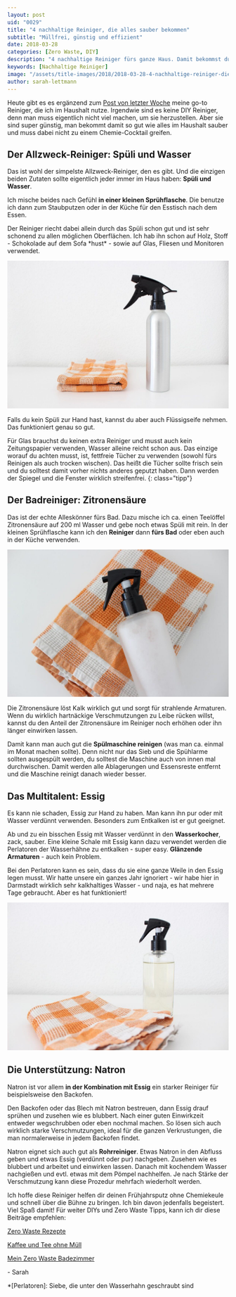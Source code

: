 ```yaml
---
layout: post
uid: "0029"
title: "4 nachhaltige Reiniger, die alles sauber bekommen"
subtitle: "Müllfrei, günstig und effizient"
date: 2018-03-28
categories: [Zero Waste, DIY]
description: "4 nachhaltige Reiniger fürs ganze Haus. Damit bekommst du wirklich alles sauber und sie sind dabei auch noch sehr einfach herzustellen."
keywords: [Nachhaltige Reiniger]
image: "/assets/title-images/2018/2018-03-28-4-nachhaltige-reiniger-die-alles-sauber-bekommen.jpg"
author: sarah-lettmann
---
```

Heute gibt es es ergänzend zum [Post von letzter Woche](/blog/fruehjahrsputz-ausmisten-und-aufraeumen-fuer-den-fruehling) meine go-to Reiniger, die ich im Haushalt nutze. Irgendwie sind es keine DIY Reiniger, denn man muss eigentlich nicht viel machen, um sie herzustellen. Aber sie sind super günstig, man bekommt damit so gut wie alles im Haushalt sauber und muss dabei nicht zu einem Chemie-Cocktail greifen.

## Der Allzweck-Reiniger: Spüli und Wasser
Das ist wohl der simpelste Allzweck-Reiniger, den es gibt. Und die einzigen beiden Zutaten sollte eigentlich jeder immer im Haus haben: **Spüli und Wasser**.

Ich mische beides nach Gefühl **in einer kleinen Sprühflasche**. Die benutze ich dann zum Staubputzen oder in der Küche für den Esstisch nach dem Essen.

Der Reiniger riecht dabei allein durch das Spüli schon gut und ist sehr schonend zu allen möglichen Oberflächen. Ich hab ihn schon auf Holz, Stoff - Schokolade auf dem Sofa \*hust\* - sowie auf Glas, Fliesen und Monitoren verwendet.

![Allzweckreiniger](/assets/inpost-images/2018/2018-03-28-allzweireiniger.jpg "© {{ site.title }}")

Falls du kein Spüli zur Hand hast, kannst du aber auch Flüssigseife nehmen. Das funktioniert genau so gut.

Für Glas brauchst du keinen extra Reiniger und musst auch kein Zeitungspapier verwenden, Wasser alleine reicht schon aus. Das einzige worauf du achten musst, ist, fettfreie Tücher zu verwenden (sowohl fürs Reinigen als auch trocken wischen). Das heißt die Tücher sollte frisch sein und du solltest damit vorher nichts anderes geputzt haben. Dann werden der Spiegel und die Fenster wirklich streifenfrei.
{: class="tipp"}

## Der Badreiniger: Zitronensäure
Das ist der echte Alleskönner fürs Bad. Dazu mische ich ca. einen Teelöffel Zitronensäure auf 200 ml Wasser und gebe noch etwas Spüli mit rein. In der kleinen Sprühflasche kann ich den **Reiniger** dann **fürs Bad** oder eben auch in der Küche verwenden.

![Badreiniger mit Zitronensäure](/assets/inpost-images/2018/2018-03-28-badreiniger.jpg "© {{ site.title }}")

Die Zitronensäure löst Kalk wirklich gut und sorgt für strahlende Armaturen. Wenn du wirklich hartnäckige Verschmutzungen zu Leibe rücken willst, kannst du den Anteil der Zitronensäure im Reiniger noch erhöhen oder ihn länger einwirken lassen.

Damit kann man auch gut die **Spülmaschine reinigen** (was man ca. einmal im Monat machen sollte). Denn nicht nur das Sieb und die Spühlarme sollten ausgespült werden, du solltest die Maschine auch von innen mal durchwischen. Damit werden alle Ablagerungen und Essensreste entfernt und die Maschine reinigt danach wieder besser.

## Das Multitalent: Essig
Es kann nie schaden, Essig zur Hand zu haben. Man kann ihn pur oder mit Wasser verdünnt verwenden. Besonders zum Entkalken ist er gut geeignet.

Ab und zu ein bisschen Essig mit Wasser verdünnt in den **Wasserkocher**, zack, sauber. Eine kleine Schale mit Essig kann dazu verwendet werden die Perlatoren der Wasserhähne zu entkalken - super easy. **Glänzende Armaturen** - auch kein Problem.

Bei den Perlatoren kann es sein, dass du sie eine ganze Weile in den Essig legen musst. Wir hatte unsere ein ganzes Jahr ignoriert - wir habe hier in Darmstadt wirklich sehr kalkhaltiges Wasser - und naja, es hat mehrere Tage gebraucht. Aber es hat funktioniert!

![Essig](/assets/inpost-images/2018/2018-03-28-essig.jpg "© {{ site.title }}")

## Die Unterstützung: Natron
Natron ist vor allem **in der Kombination mit Essig** ein starker Reiniger für beispielsweise den Backofen.

Den Backofen oder das Blech mit Natron bestreuen, dann Essig drauf sprühen und zusehen wie es blubbert. Nach einer guten Einwirkzeit entweder wegschrubben oder eben nochmal machen. So lösen sich auch wirklich starke Verschmutzungen, ideal für die ganzen Verkrustungen, die man normalerweise in jedem Backofen findet.

Natron eignet sich auch gut als **Rohrreiniger**. Etwas Natron in den Abfluss geben und etwas Essig (verdünnt oder pur) nachgeben. Zusehen wie es blubbert und arbeitet und einwirken lassen. Danach mit kochendem Wasser nachgießen und evtl. etwas mit dem Pömpel nachhelfen. Je nach Stärke der Verschmutzung kann diese Prozedur mehrfach wiederholt werden.

Ich hoffe diese Reiniger helfen dir deinen Frühjahrsputz ohne Chemiekeule und schnell über die Bühne zu bringen. Ich bin davon jedenfalls begeistert. Viel Spaß damit! Für weiter DIYs und Zero Waste Tipps, kann ich dir diese Beiträge empfehlen:

[Zero Waste Rezepte](/blog/zero_waste_rezepte)

[Kaffee und Tee ohne Müll](/blog/zero-waste-kaffee-und-tee-ohne-muell)

[Mein Zero Waste Badezimmer](/blog/mein-zero-waste-badezimmer)

\- Sarah

*[Perlatoren]: Siebe, die unter den Wasserhahn geschraubt sind
